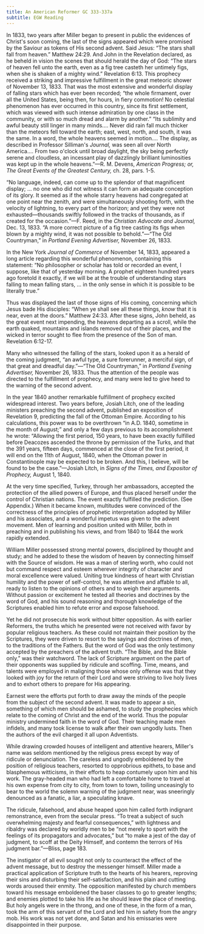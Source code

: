 ```yaml
---
title: An American Reformer GC 333-337a
subtitle: EGW Reading
---
```


In 1833, two years after Miller began to present in public the evidences of Christ's soon coming, the last of the signs appeared which were promised by the Saviour as tokens of His second advent. Said Jesus: “The stars shall fall from heaven.” Matthew 24:29. And John in the Revelation declared, as he beheld in vision the scenes that should herald the day of God: “The stars of heaven fell unto the earth, even as a fig tree casteth her untimely figs, when she is shaken of a mighty wind.” Revelation 6:13. This prophecy received a striking and impressive fulfillment in the great meteoric shower of November 13, 1833. That was the most extensive and wonderful display of falling stars which has ever been recorded; “the whole firmament, over all the United States, being then, for hours, in fiery commotion! No celestial phenomenon has ever occurred in this country, since its first settlement, which was viewed with such intense admiration by one class in the community, or with so much dread and alarm by another.” “Its sublimity and awful beauty still linger in many minds.... Never did rain fall much thicker than the meteors fell toward the earth; east, west, north, and south, it was the same. In a word, the whole heavens seemed in motion.... The display, as described in Professor Silliman's _Journal,_ was seen all over North America.... From two o'clock until broad daylight, the sky being perfectly serene and cloudless, an incessant play of dazzlingly brilliant luminosities was kept up in the whole heavens.”—R. M. Devens, _American Progress; or, The Great Events of the Greatest Century,_ ch. 28, pars. 1-5.

“No language, indeed, can come up to the splendor of that magnificent display; ... no one who did not witness it can form an adequate conception of its glory. It seemed as if the whole starry heavens had congregated at one point near the zenith, and were simultaneously shooting forth, with the velocity of lightning, to every part of the horizon; and yet they were not exhausted—thousands swiftly followed in the tracks of thousands, as if created for the occasion.”—F. Reed, in the _Christian Advocate and Journal,_ Dec. 13, 1833. “A more correct picture of a fig tree casting its figs when blown by a mighty wind, it was not possible to behold.”—“The Old Countryman,” in _Portland Evening Advertiser,_ November 26, 1833.

In the New York _Journal of Commerce_ of November 14, 1833, appeared a long article regarding this wonderful phenomenon, containing this statement: “No philosopher or scholar has told or recorded an event, I suppose, like that of yesterday morning. A prophet eighteen hundred years ago foretold it exactly, if we will be at the trouble of understanding stars falling to mean falling stars, ... in the only sense in which it is possible to be literally true.”

Thus was displayed the last of those signs of His coming, concerning which Jesus bade His disciples: “When ye shall see all these things, _know_ that it is near, even at the doors.” Matthew 24:33. After these signs, John beheld, as the great event next impending, the heavens departing as a scroll, while the earth quaked, mountains and islands removed out of their places, and the wicked in terror sought to flee from the presence of the Son of man. Revelation 6:12-17.

Many who witnessed the falling of the stars, looked upon it as a herald of the coming judgment, “an awful type, a sure forerunner, a merciful sign, of that great and dreadful day.”—“The Old Countryman,” in _Portland Evening Advertiser,_ November 26, 1833. Thus the attention of the people was directed to the fulfillment of prophecy, and many were led to give heed to the warning of the second advent.

In the year 1840 another remarkable fulfillment of prophecy excited widespread interest. Two years before, Josiah Litch, one of the leading ministers preaching the second advent, published an exposition of Revelation 9, predicting the fall of the Ottoman Empire. According to his calculations, this power was to be overthrown “in A.D. 1840, sometime in the month of August;” and only a few days previous to its accomplishment he wrote: “Allowing the first period, 150 years, to have been exactly fulfilled before Deacozes ascended the throne by permission of the Turks, and that the 391 years, fifteen days, commenced at the close of the first period, it will end on the 11th of August, 1840, when the Ottoman power in Constantinople may be expected to be broken. And this, I believe, will be found to be the case.”—Josiah Litch, in _Signs of the Times, and Expositor of Prophecy,_ August 1, 1840.

At the very time specified, Turkey, through her ambassadors, accepted the protection of the allied powers of Europe, and thus placed herself under the control of Christian nations. The event exactly fulfilled the prediction. (See Appendix.) When it became known, multitudes were convinced of the correctness of the principles of prophetic interpretation adopted by Miller and his associates, and a wonderful impetus was given to the advent movement. Men of learning and position united with Miller, both in preaching and in publishing his views, and from 1840 to 1844 the work rapidly extended.

William Miller possessed strong mental powers, disciplined by thought and study; and he added to these the wisdom of heaven by connecting himself with the Source of wisdom. He was a man of sterling worth, who could not but command respect and esteem wherever integrity of character and moral excellence were valued. Uniting true kindness of heart with Christian humility and the power of self-control, he was attentive and affable to all, ready to listen to the opinions of others and to weigh their arguments. Without passion or excitement he tested all theories and doctrines by the word of God, and his sound reasoning and thorough knowledge of the Scriptures enabled him to refute error and expose falsehood.

Yet he did not prosecute his work without bitter opposition. As with earlier Reformers, the truths which he presented were not received with favor by popular religious teachers. As these could not maintain their position by the Scriptures, they were driven to resort to the sayings and doctrines of men, to the traditions of the Fathers. But the word of God was the only testimony accepted by the preachers of the advent truth. “The Bible, and the Bible only,” was their watchword. The lack of Scripture argument on the part of their opponents was supplied by ridicule and scoffing. Time, means, and talents were employed in maligning those whose only offense was that they looked with joy for the return of their Lord and were striving to live holy lives and to exhort others to prepare for His appearing.

Earnest were the efforts put forth to draw away the minds of the people from the subject of the second advent. It was made to appear a sin, something of which men should be ashamed, to study the prophecies which relate to the coming of Christ and the end of the world. Thus the popular ministry undermined faith in the word of God. Their teaching made men infidels, and many took license to walk after their own ungodly lusts. Then the authors of the evil charged it all upon Adventists.

While drawing crowded houses of intelligent and attentive hearers, Miller's name was seldom mentioned by the religious press except by way of ridicule or denunciation. The careless and ungodly emboldened by the position of religious teachers, resorted to opprobrious epithets, to base and blasphemous witticisms, in their efforts to heap contumely upon him and his work. The gray-headed man who had left a comfortable home to travel at his own expense from city to city, from town to town, toiling unceasingly to bear to the world the solemn warning of the judgment near, was sneeringly denounced as a fanatic, a liar, a speculating knave.

The ridicule, falsehood, and abuse heaped upon him called forth indignant remonstrance, even from the secular press. “To treat a subject of such overwhelming majesty and fearful consequences,” with lightness and ribaldry was declared by worldly men to be “not merely to sport with the feelings of its propagators and advocates,” but “to make a jest of the day of judgment, to scoff at the Deity Himself, and contemn the terrors of His judgment bar.”—Bliss, page 183.

The instigator of all evil sought not only to counteract the effect of the advent message, but to destroy the messenger himself. Miller made a practical application of Scripture truth to the hearts of his hearers, reproving their sins and disturbing their self-satisfaction, and his plain and cutting words aroused their enmity. The opposition manifested by church members toward his message emboldened the baser classes to go to greater lengths; and enemies plotted to take his life as he should leave the place of meeting. But holy angels were in the throng, and one of these, in the form of a man, took the arm of this servant of the Lord and led him in safety from the angry mob. His work was not yet done, and Satan and his emissaries were disappointed in their purpose.